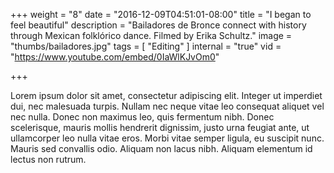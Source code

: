 +++
weight = "8"
date = "2016-12-09T04:51:01-08:00"
title = "I began to feel beautiful"
description = "Bailadores de Bronce connect with history through Mexican folklórico dance. Filmed by Erika Schultz."
image = "thumbs/bailadores.jpg"
tags = [ "Editing" ]
internal = "true"
vid = "https://www.youtube.com/embed/0IaWlKJvOm0"

+++

Lorem ipsum dolor sit amet, consectetur adipiscing elit. Integer ut imperdiet dui, nec malesuada turpis. Nullam nec neque vitae leo consequat aliquet vel nec nulla. Donec non maximus leo, quis fermentum nibh. Donec scelerisque, mauris mollis hendrerit dignissim, justo urna feugiat ante, ut ullamcorper leo nulla vitae eros. Morbi vitae semper ligula, eu suscipit nunc. Mauris sed convallis odio. Aliquam non lacus nibh. Aliquam elementum id lectus non rutrum.
